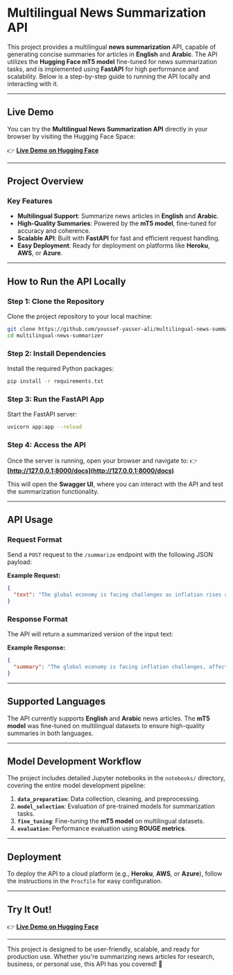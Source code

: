 # **Multilingual News Summarization API**

This project provides a multilingual **news summarization** API, capable of generating concise summaries for articles in **English** and **Arabic**. The API utilizes the **Hugging Face mT5 model** fine-tuned for news summarization tasks, and is implemented using **FastAPI** for high performance and scalability. Below is a step-by-step guide to running the API locally and interacting with it.

---

## **Live Demo**

You can try the **Multilingual News Summarization API** directly in your browser by visiting the Hugging Face Space:

👉 **[Live Demo on Hugging Face](https://huggingface.co/spaces/YoussefAnwar/News-Summerization)**

---

## **Project Overview**

### **Key Features**
- **Multilingual Support**: Summarize news articles in **English** and **Arabic**.
- **High-Quality Summaries**: Powered by the **mT5 model**, fine-tuned for accuracy and coherence.
- **Scalable API**: Built with **FastAPI** for fast and efficient request handling.
- **Easy Deployment**: Ready for deployment on platforms like **Heroku**, **AWS**, or **Azure**.

---

## **How to Run the API Locally**

### **Step 1: Clone the Repository**
Clone the project repository to your local machine:
```bash
git clone https://github.com/youssef-yasser-ali/multilingual-news-summarizer.git
cd multilingual-news-summarizer
```

### **Step 2: Install Dependencies**
Install the required Python packages:
```bash
pip install -r requirements.txt
```

### **Step 3: Run the FastAPI App**
Start the FastAPI server:
```bash
uvicorn app:app --reload
```

### **Step 4: Access the API**
Once the server is running, open your browser and navigate to:
👉 **[http://127.0.0.1:8000/docs](http://127.0.0.1:8000/docs)**

This will open the **Swagger UI**, where you can interact with the API and test the summarization functionality.

---

## **API Usage**

### **Request Format**
Send a `POST` request to the `/summarize` endpoint with the following JSON payload:

**Example Request:**
```json
{
  "text": "The global economy is facing challenges as inflation rises across major economies, impacting consumer spending..."
}
```

### **Response Format**
The API will return a summarized version of the input text:

**Example Response:**
```json
{
  "summary": "The global economy is facing inflation challenges, affecting consumer spending across major economies."
}
```

---

## **Supported Languages**
The API currently supports **English** and **Arabic** news articles. The **mT5 model** was fine-tuned on multilingual datasets to ensure high-quality summaries in both languages.

---

## **Model Development Workflow**

The project includes detailed Jupyter notebooks in the `notebooks/` directory, covering the entire model development pipeline:

1. **`data_preparation`**: Data collection, cleaning, and preprocessing.
2. **`model_selection`**: Evaluation of pre-trained models for summarization tasks.
3. **`fine_tuning`**: Fine-tuning the **mT5 model** on multilingual datasets.
4. **`evaluation`**: Performance evaluation using **ROUGE metrics**.

---

## **Deployment**

To deploy the API to a cloud platform (e.g., **Heroku**, **AWS**, or **Azure**), follow the instructions in the `Procfile` for easy configuration.

---

## **Try It Out!**

👉 **[Live Demo on Hugging Face](https://huggingface.co/spaces/YoussefAnwar/News-Summerization)**

---

This project is designed to be user-friendly, scalable, and ready for production use. Whether you're summarizing news articles for research, business, or personal use, this API has you covered! 🚀

